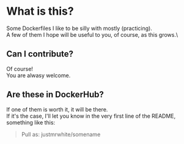 # What is this?
Some Dockerfiles I like to be silly with mostly (practicing). \
A few of them I hope will be useful to you, of course, as this grows.\

## Can I contribute?
Of course!\
You are alwasy welcome.

## Are these in DockerHub?
If one of them is worth it, it will be there.\
If it's the case, I'll let you know in the very first line of the README, \
something like this:
> Pull as: justmrwhite/somename
